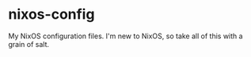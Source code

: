# nixos-config

My NixOS configuration files. I'm new to NixOS, so take all of this with a grain of salt.

